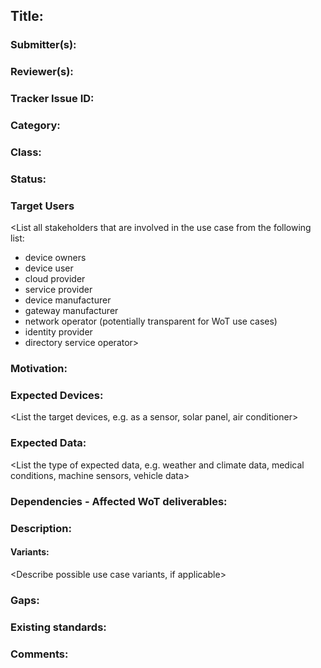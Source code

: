 ## Title: <Pick a descriptive title>

### Submitter(s): 

<Put your name here>

### Reviewer(s):

<Suggest reviewers>

### Tracker Issue ID:

<please leave blank>

### Category:

<please leave blank>

### Class: 

<please leave blank>

### Status: 

<please leave blank>

### Target Users

<List all stakeholders that are involved in the use case from the following list:
- device owners
- device user
- cloud provider
- service provider
- device manufacturer
- gateway manufacturer
- network operator (potentially transparent for WoT use cases)
- identity provider
- directory service operator>

### Motivation:

<Provide a description of the problem that is solved by the use case and a reason why this use case is important for the users>

### Expected Devices:

<List the target devices, e.g. as a sensor, solar panel, air conditioner>

### Expected Data:

<List the type of expected data, e.g. weather and climate data, medical conditions, machine sensors, vehicle data>

### Dependencies - Affected WoT deliverables:

<List the affected WoT deliverables that have to be changed to enable this use case>

### Description:

<Provide a description from the users perspective>

#### Variants:

<Describe possible use case variants, if applicable>

### Gaps:

<Describe any gaps that are not addressed in the current WoT standards and building blocks>

### Existing standards:

<Provide links to relevant standards that are relevant for this use case>

### Comments:


